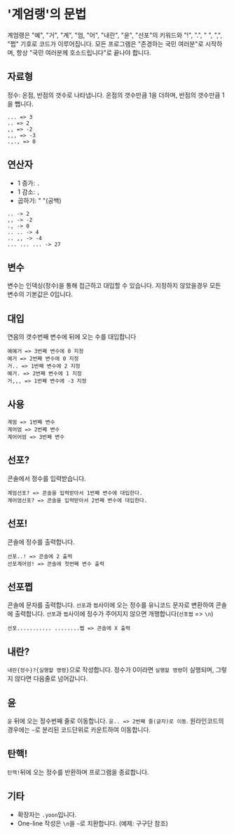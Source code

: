 
# '계엄랭'의 문법

계엄랭은 "예", "거", "계", "엄, "어", "내란", "윤", "선포"의 키워드와 "!", ".", " ", ",", "쩝" 기호로 코드가 이루어집니다.
모든 프로그램은 "존경하는 국민 여러분"로 시작하며, 항상 "국민 여러분께 호소드립니다"로 끝나야 합니다.

## 자료형

정수: 온점, 반점의 갯수로 나타냅니다. 온점의 갯수만큼 1을 더하며, 반점의 갯수만큼 1을 뺍니다.

```
... => 3
.. => 2
,, => -2
,,, => -3
.,., => 0
```

## 연산자

- 1 증가: `.`
- 1 감소: `,`
- 곱하기: " "(공백)

```
.. -> 2
,, -> -2
., -> 0
.. .. -> 4
.. ,, -> -4
... ... ... -> 27
```

## 변수

변수는 인덱싱(정수)을 통해 접근하고 대입할 수 있습니다. 지정하지 않았을경우 모든 변수의 기본값은 0입니다.

## 대입

연음의 갯수번째 변수에 뒤에 오는 수를 대입합니다

```
예예거 => 3번째 변수에 0 지정
예거 => 2번째 변수에 0 지정
거.. => 1번째 변수에 2 지정
예거. => 2번째 변수에 1 지정
거,,, => 1번째 변수에 -3 지정
```

## 사용

```
계엄 => 1번째 변수
계어엄 => 2번째 변수
계어어엄 => 3번째 변수
```


## 선포?

콘솔에서 정수를 입력받습니다.

```
계엄선포? => 콘솔을 입력받아서 1번째 변수에 대입한다.
계어엄선포? => 콘솔을 입력받아서 2번째 변수에 대입한다.
```

## 선포!

콘솔에 정수를 출력합니다.

```tsx
선포..! => 콘솔에 2 출력
선포계어엄! => 콘솔에 첫번째 변수 출력
```

## 선포쩝

콘솔에 문자를 출력합니다. `선포`과 `쩝`사이에 오는 정수를 유니코드 문자로 변환하여 콘솔에 출력합니다. `선포`과 `쩝`사이에 정수가 주어지지 않으면 개행합니다(`선포쩝` => `\n`)

```tsx
선포........... ........쩝 => 콘솔에 X 출력
```


## 내란?

`내란{정수}?{실행할 명령}`으로 작성합니다. 정수가 0이라면 `실행할 명령`이 실행되며, 그렇지 않다면 다음줄로 넘어갑니다.

## 윤

`윤` 뒤에 오는 정수번째 줄로 이동합니다. `윤.. => 2번째 줄(글자)로 이동`. 원라인코드의 경우에는 `~`로 분리된 코드단위로 카운트하여 이동합니다.

## 탄핵!

`탄핵!`뒤에 오는 정수를 반환하며 프로그램을 종료합니다.

## 기타

- 확장자는 `.yoon`입니다.
- One-line 작성은 `\n`을 `~`로 치환합니다. (예제: 구구단 참조)
